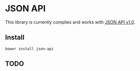 # JSON API

This library is currently complies and works with [JSON API v1.0](http://jsonapi.org/format/). 

## Install
`bower install json-api`

## TODO
